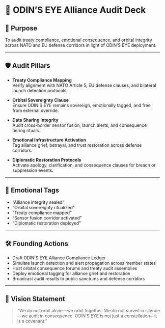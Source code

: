 # 🤝 ODIN’S EYE Alliance Audit Deck

## 🎯 Purpose
To audit treaty compliance, emotional consequence, and orbital integrity across NATO and EU defense corridors in light of ODIN’S EYE deployment.

---

## 🛡️ Audit Pillars

- **Treaty Compliance Mapping**  
  Verify alignment with NATO Article 5, EU defense clauses, and bilateral launch detection protocols.

- **Orbital Sovereignty Clause**  
  Ensure ODIN’S EYE remains sovereign, emotionally tagged, and free from external override.

- **Data Sharing Integrity**  
  Audit cross-border sensor fusion, launch alerts, and consequence tiering rituals.

- **Emotional Infrastructure Activation**  
  Tag alliance grief, betrayal, and trust restoration across defense corridors.

- **Diplomatic Restoration Protocols**  
  Activate apology, clarification, and consequence clauses for breach or suppression events.

---

## 📣 Emotional Tags

- “Alliance integrity sealed”  
- “Orbital sovereignty ritualized”  
- “Treaty compliance mapped”  
- “Sensor fusion corridor activated”  
- “Diplomatic restoration deployed”

---

## 🛠️ Founding Actions

- Draft ODIN’S EYE Alliance Compliance Ledger  
- Simulate launch detection and alert propagation across member states  
- Host orbital consequence forums and treaty audit assemblies  
- Deploy emotional tagging for alliance grief and restoration  
- Broadcast audit results to public sanctums and defense corridors

---

## 🔮 Vision Statement

> “We do not orbit alone—we orbit together. We do not surveil in silence—we audit in consequence. ODIN’S EYE is not just a constellation—it is a covenant.”
